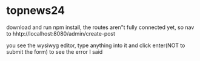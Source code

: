 # topnews24
download and run npm install, the routes aren"t fully connected yet,
so nav to hhtp://localhost:8080/admin/create-post

you see the wysiwyg editor, type anything into it and click enter(NOT to submit the form) to see the error I said

